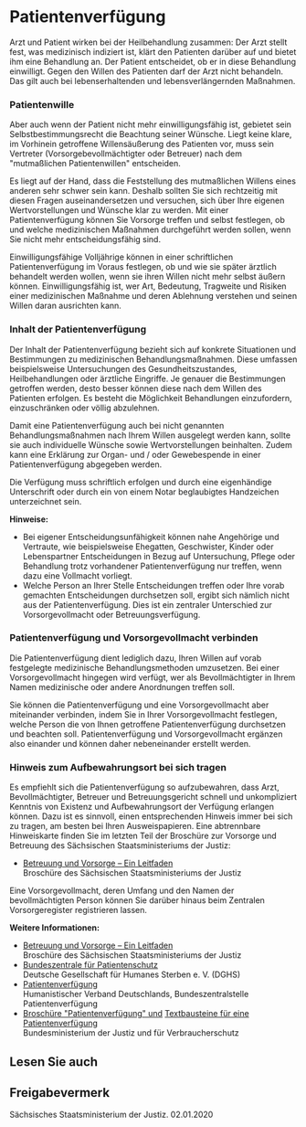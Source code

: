 # Patientenverfügung

Arzt und Patient wirken bei der Heilbehandlung zusammen: Der Arzt stellt fest, was medizinisch indiziert ist, klärt den Patienten darüber auf und bietet ihm eine Behandlung an. Der Patient entscheidet, ob er in diese Behandlung einwilligt. Gegen den Willen des Patienten darf der Arzt nicht behandeln. Das gilt auch bei lebenserhaltenden und lebensverlängernden Maßnahmen.

### Patientenwille

Aber auch wenn der Patient nicht mehr einwilligungsfähig ist, gebietet sein Selbstbestimmungsrecht die Beachtung seiner Wünsche. Liegt keine klare, im Vorhinein getroffene Willensäußerung des Patienten vor, muss sein Vertreter (Vorsorgebevollmächtigter oder Betreuer) nach dem "mutmaßlichen Patientenwillen" entscheiden.

Es liegt auf der Hand, dass die Feststellung des mutmaßlichen Willens eines anderen sehr schwer sein kann. Deshalb sollten Sie sich rechtzeitig mit diesen Fragen auseinandersetzen und versuchen, sich über Ihre eigenen Wertvorstellungen und Wünsche klar zu werden. Mit einer Patientenverfügung können Sie Vorsorge treffen und selbst festlegen, ob und welche medizinischen Maßnahmen durchgeführt werden sollen, wenn Sie nicht mehr entscheidungsfähig sind.

Einwilligungsfähige Volljährige können in einer schriftlichen Patientenverfügung im Voraus festlegen, ob und wie sie später ärztlich behandelt werden wollen, wenn sie ihren Willen nicht mehr selbst äußern können. Einwilligungsfähig ist, wer Art, Bedeutung, Tragweite und Risiken einer medizinischen Maßnahme und deren Ablehnung verstehen und seinen Willen daran ausrichten kann.

### Inhalt der Patientenverfügung

Der Inhalt der Patientenverfügung bezieht sich auf konkrete Situationen und Bestimmungen zu medizinischen Behandlungsmaßnahmen. Diese umfassen beispielsweise Untersuchungen des Gesundheitszustandes, Heilbehandlungen oder ärztliche Eingriffe. Je genauer die Bestimmungen getroffen werden, desto besser können diese nach dem Willen des Patienten erfolgen. Es besteht die Möglichkeit Behandlungen einzufordern, einzuschränken oder völlig abzulehnen.

Damit eine Patientenverfügung auch bei nicht genannten Behandlungsmaßnahmen nach Ihrem Willen ausgelegt werden kann, sollte sie auch individuelle Wünsche sowie Wertvorstellungen beinhalten. Zudem kann eine Erklärung zur Organ- und / oder Gewebespende in einer Patientenverfügung abgegeben werden.

Die Verfügung muss schriftlich erfolgen und durch eine eigenhändige Unterschrift oder durch ein von einem Notar beglaubigtes Handzeichen unterzeichnet sein.

**Hinweise:**

* Bei eigener Entscheidungsunfähigkeit können nahe Angehörige und Vertraute, wie beispielsweise Ehegatten, Geschwister, Kinder oder Lebenspartner Entscheidungen in Bezug auf Untersuchung, Pflege oder Behandlung trotz vorhandener Patientenverfügung nur treffen, wenn dazu eine Vollmacht vorliegt.
* Welche Person an Ihrer Stelle Entscheidungen treffen oder Ihre vorab gemachten Entscheidungen durchsetzen soll, ergibt sich nämlich nicht aus der Patientenverfügung. Dies ist ein zentraler Unterschied zur Vorsorgevollmacht oder Betreuungsverfügung.

### Patientenverfügung und Vorsorgevollmacht verbinden

Die Patientenverfügung dient lediglich dazu, Ihren Willen auf vorab festgelegte medizinische Behandlungsmethoden umzusetzen. Bei einer Vorsorgevollmacht hingegen wird verfügt, wer als Bevollmächtigter in Ihrem Namen medizinische oder andere Anordnungen treffen soll.

Sie können die Patientenverfügung und eine Vorsorgevollmacht aber miteinander verbinden, indem Sie in Ihrer Vorsorgevollmacht festlegen, welche Person die von Ihnen getroffene Patientenverfügung durchsetzen und beachten soll. Patientenverfügung und Vorsorgevollmacht ergänzen also einander und können daher nebeneinander erstellt werden.

### Hinweis zum Aufbewahrungsort bei sich tragen

Es empfiehlt sich die Patientenverfügung so aufzubewahren, dass Arzt, Bevollmächtigter, Betreuer und Betreuungsgericht schnell und unkompliziert Kenntnis von Existenz und Aufbewahrungsort der Verfügung erlangen können. Dazu ist es sinnvoll, einen entsprechenden Hinweis immer bei sich zu tragen, am besten bei Ihren Ausweispapieren. Eine abtrennbare Hinweiskarte finden Sie im letzten Teil der Broschüre zur Vorsorge und Betreuung des Sächsischen Staatsministeriums der Justiz:

* [Betreuung und Vorsorge – Ein Leitfaden](https://publikationen.sachsen.de/bdb/showDetails.do?id=39343 "Broschüre \"Betreuung und Vorsorge\"")  
   Broschüre des Sächsischen Staatsministeriums der Justiz

Eine Vorsorgevollmacht, deren Umfang und den Namen der bevollmächtigten Person können Sie darüber hinaus beim Zentralen Vorsorgeregister registrieren lassen.

**Weitere Informationen:**

* [Betreuung und Vorsorge – Ein Leitfaden](https://publikationen.sachsen.de/bdb/artikel/10623 "SK: Broschüre \"Betreuung und Vorsorge\" (publikationen.sachsen.de)")  
   Broschüre des Sächsischen Staatsministeriums der Justiz
* [Bundeszentrale für Patientenschutz](https://www.dghs.de/patientenverfuegung.html "DGHS: Portal \"Patientenverfügung\" (dghs.de)")  
   Deutsche Gesellschaft für Humanes Sterben e. V. (DGHS)
* [Patientenverfügung](http://www.patientenverfuegung.de/ "Humanistischer Verband: Website zum Thema \"Patientenverfügungen\"")  
   Humanistischer Verband Deutschlands, Bundeszentralstelle Patientenverfügung
* [Broschüre "Patientenverfügung" und](http://www.bmjv.de/SharedDocs/Publikationen/DE/Patientenverfuegung.html "BMJV: Broschüre \"Patientenverfügung\" (bmjv.de)") [Textbausteine für eine Patientenverfügung](http://www.bmjv.de/SharedDocs/Downloads/DE/Service/Formulare/Patientenverfuegung_Textbausteine_pdf.pdf?__blob=publicationFile&v=8 "BMJV: Textbausteine für Patientenverfügung (bmjv.de)")  
   Bundesministerium der Justiz und für Verbraucherschutz

## Lesen Sie auch

## Freigabevermerk

Sächsisches Staatsministerium der Justiz. 02.01.2020
